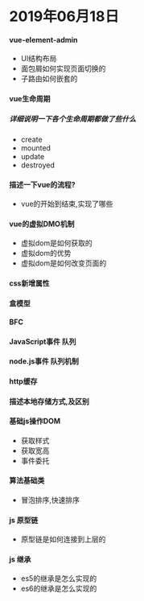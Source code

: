 # 2019年06月18日

#### vue-element-admin
- UI结构布局
- 面包屑如何实现页面切换的
- 子路由如何嵌套的

#### vue生命周期
##### 详细说明一下各个生命周期都做了些什么
- create  
- mounted
- update
- destroyed

#### 描述一下vue的流程?
- vue的开始到结束,实现了哪些

#### vue的虚拟DMO机制
- 虚拟dom是如何获取的
- 虚拟dom的优势
- 虚拟dom是如何改变页面的

#### css新增属性

#### 盒模型

#### BFC

#### JavaScript事件 队列

#### node.js事件 队列机制 

#### http缓存

#### 描述本地存储方式,及区别

#### 基础js操作DOM
- 获取样式
- 获取宽高
- 事件委托

#### 算法基础类 
- 冒泡排序,快速排序

#### js 原型链
- 原型链是如何连接到上层的

#### js 继承
- es5的继承是怎么实现的
- es6的继承是怎么实现的
